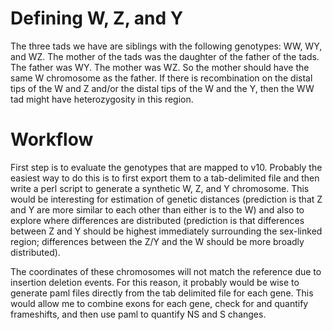 # Defining W, Z, and Y

The three tads we have are siblings with the following genotypes: WW, WY, and WZ. The mother of the tads was the daughter of the father of the tads. The father was WY. The mother was WZ. So the mother should have the same W chromosome as the father.  If there is recombination on the distal tips of the W and Z and/or the distal tips of the W and the Y, then the WW tad might have heterozygosity in this region.

# Workflow

First step is to evaluate the genotypes that are mapped to v10.  Probably the easiest way to do this is to first export them to a tab-delimited file and then write a perl script to generate a synthetic W, Z, and Y chromosome.  This would be interesting for estimation of genetic distances (prediction is that Z and Y are more similar to each other than either is to the W) and also to explore where differences are distributed (prediction is that differences between Z and Y should be highest immediately surrounding the sex-linked region; differences between the Z/Y and the W should be more broadly distributed).

The coordinates of these chromosomes will not match the reference due to insertion deletion events. For this reason, it probably would be wise to generate paml files directly from the tab delimited file for each gene. This would allow me to combine exons for each gene, check for and quantify frameshifts, and then use paml to quantify NS and S changes.
